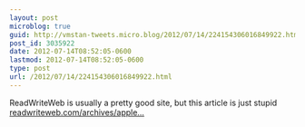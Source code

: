 ```yaml
---
layout: post
microblog: true
guid: http://vmstan-tweets.micro.blog/2012/07/14/224154306016849922.html
post_id: 3035922
date: 2012-07-14T08:52:05-0600
lastmod: 2012-07-14T08:52:05-0600
type: post
url: /2012/07/14/224154306016849922.html
---
```

ReadWriteWeb is usually a pretty good site, but this article is just stupid  <a href="http://www.readwriteweb.com/archives/apples-brilliant-boondoggle-macbook-pro-retina-display.php">readwriteweb.com/archives/apple…</a>
